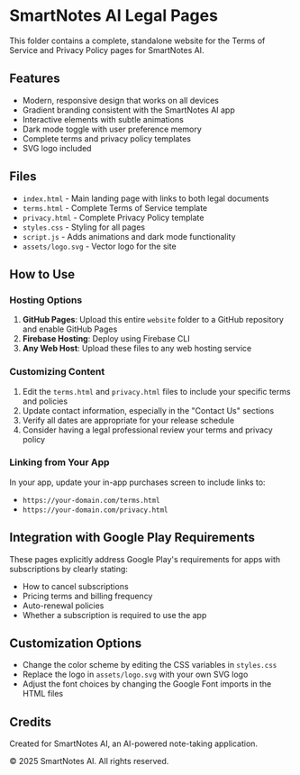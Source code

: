 # SmartNotes AI Legal Pages

This folder contains a complete, standalone website for the Terms of Service and Privacy Policy pages for SmartNotes AI.

## Features

- Modern, responsive design that works on all devices
- Gradient branding consistent with the SmartNotes AI app
- Interactive elements with subtle animations
- Dark mode toggle with user preference memory
- Complete terms and privacy policy templates
- SVG logo included

## Files

- `index.html` - Main landing page with links to both legal documents
- `terms.html` - Complete Terms of Service template
- `privacy.html` - Complete Privacy Policy template
- `styles.css` - Styling for all pages
- `script.js` - Adds animations and dark mode functionality
- `assets/logo.svg` - Vector logo for the site

## How to Use

### Hosting Options

1. **GitHub Pages**: Upload this entire `website` folder to a GitHub repository and enable GitHub Pages
2. **Firebase Hosting**: Deploy using Firebase CLI
3. **Any Web Host**: Upload these files to any web hosting service

### Customizing Content

1. Edit the `terms.html` and `privacy.html` files to include your specific terms and policies
2. Update contact information, especially in the "Contact Us" sections
3. Verify all dates are appropriate for your release schedule
4. Consider having a legal professional review your terms and privacy policy

### Linking from Your App

In your app, update your in-app purchases screen to include links to:
- `https://your-domain.com/terms.html`
- `https://your-domain.com/privacy.html`

## Integration with Google Play Requirements

These pages explicitly address Google Play's requirements for apps with subscriptions by clearly stating:

- How to cancel subscriptions
- Pricing terms and billing frequency
- Auto-renewal policies
- Whether a subscription is required to use the app

## Customization Options

- Change the color scheme by editing the CSS variables in `styles.css`
- Replace the logo in `assets/logo.svg` with your own SVG logo
- Adjust the font choices by changing the Google Font imports in the HTML files

## Credits

Created for SmartNotes AI, an AI-powered note-taking application.

© 2025 SmartNotes AI. All rights reserved. 